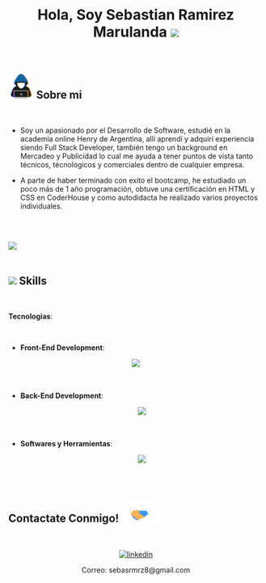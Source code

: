 
<h1 align="center"><b>Hola, Soy Sebastian Ramirez Marulanda </b><img src="https://media.giphy.com/media/hvRJCLFzcasrR4ia7z/giphy.gif" width="35"></h1>



<br>



	
## <picture><img src = "https://github.com/0xAbdulKhalid/0xAbdulKhalid/raw/main/assets/mdImages/about_me.gif" width = 50px></picture> **Sobre mi**


<br>

- Soy un apasionado por el Desarrollo de Software, estudié en la academia online Henry de Argentina, allí aprendí y adquirí experiencia siendo Full Stack Developer, también tengo un background en Mercadeo y Publicidad lo cual me ayuda a tener puntos de vista tanto técnicos, técnologicos y comerciales dentro de cualquier empresa. 

- A parte de haber terminado con exito el bootcamp, he estudiado un poco más de 1 año programación, obtuve una certificación en HTML y CSS en CoderHouse y como autodidacta he realizado varios proyectos individuales.

<br><br>

<img src="https://user-images.githubusercontent.com/73097560/115834477-dbab4500-a447-11eb-908a-139a6edaec5c.gif"><br><br>

## <img src="https://media2.giphy.com/media/QssGEmpkyEOhBCb7e1/giphy.gif?cid=ecf05e47a0n3gi1bfqntqmob8g9aid1oyj2wr3ds3mg700bl&rid=giphy.gif" width ="25"><b> Skills</b>
<br>

<p align="center">

**Tecnologias**:

<br>   
    
- **Front-End Development**:

<p align="center">
  <a href="https://skillicons.dev">
    <img src="https://skillicons.dev/icons?i=bootstrap,css,html,js,react,redux&perline=14" />
  </a>
</p>

<br>

- **Back-End Development**:

   <p align="center">
  <a href="https://skillicons.dev">
    <img src="https://skillicons.dev/icons?i=express,sequelize,postgresql,nodejs&perline=14" />
  </a>
</p>
    
<br>

- **Softwares y Herramientas**:

    <p align="center">
  <a href="https://skillicons.dev">
    <img src="https://skillicons.dev/icons?i=git,discord,github,postman,vscode&perline=14" />
  </a>
</p>

<br>

<br>

## <b> Contactate Conmigo!</b><img src="https://github.com/0xAbdulKhalid/0xAbdulKhalid/raw/main/assets/mdImages/handshake.gif" width ="80">
<br>
<p align="center">
<a href="https://www.linkedin.com/in/sebastian-ramirez-marulanda/" target="blank"><img align="center" src="https://user-images.githubusercontent.com/88904952/234979284-68c11d7f-1acc-4f0c-ac78-044e1037d7b0.png" alt="linkedin" height="50" width="50" /></a>
  
</p>
<p align="center">
Correo: sebasrmrz8@gmail.com
</p>

